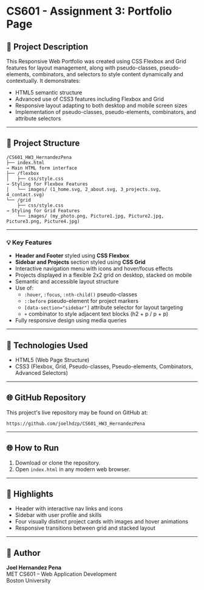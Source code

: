 # CS601 - Assignment 3: Portfolio Page

## 📄 Project Description
This Responsive Web Portfolio was created using CSS Flexbox and Grid features for layout management, along with pseudo-classes,
pseudo-elements, combinators, and selectors to style content dynamically and contextually. It demonstrates:

- HTML5 semantic structure
- Advanced use of CSS3 features including Flexbox and Grid
- Responsive layout adapting to both desktop and mobile screen sizes
- Implementation of pseudo-classes, pseudo-elements, combinators, and attribute selectors

---

## 📁 Project Structure
```
/CS601_HW3_HernandezPena
├── index.html                                                                              → Main HTML form interface
├── /flexbox
│   ├── css/style.css                                                                       → Styling for Flexbox Features
│   └── images/ (1_home.svg, 2_about.svg, 3_projects.svg, 4_contact.svg)
└── /grid
    ├── css/style.css                                                                       → Styling for Grid Features
    └── images/ (my_photo.png, Picture1.jpg, Picture2.jpg, Picture3.png, Picture4.jpg)
```

---

### 💡 Key Features
- **Header and Footer** styled using **CSS Flexbox**
- **Sidebar and Projects** section styled using **CSS Grid**
- Interactive navigation menu with icons and hover/focus effects
- Projects displayed in a flexible 2x2 grid on desktop, stacked on mobile
- Semantic and accessible layout structure
- Use of:
  - `:hover`, `:focus`, `:nth-child()` pseudo-classes
  - `::before` pseudo-element for project markers
  - `[data-section="sidebar"]` attribute selector for layout targeting
  - `+` combinator to style adjacent text blocks (h2 + p / p + p)
- Fully responsive design using media queries

---

## 🔧 Technologies Used
- HTML5 (Web Page Structure)
- CSS3 (Flexbox, Grid, Pseudo-classes, Pseudo-elements, Combinators, Advanced Selectors)

---

## 🌐 GitHub Repository
This project's live repository may be found on GitHub at:
   ```
   https://github.com/joelhdzp/CS601_HW3_HernandezPena
   ```

---

## 🌐 How to Run
1. Download or clone the repository.
2. Open `index.html` in any modern web browser.

---

## 📸 Highlights
- Header with interactive nav links and icons
- Sidebar with user profile and skills
- Four visually distinct project cards with images and hover animations
- Responsive transitions between grid and stacked layout

---

## 📌 Author
**Joel Hernandez Pena**  
MET CS601 – Web Application Development  
Boston University
